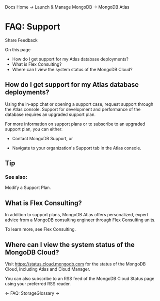 Docs Home → Launch & Manage MongoDB → MongoDB Atlas

# FAQ: Support

Share Feedback

On this page

  * How do I get support for my Atlas database deployments?
  * What is Flex Consulting?
  * Where can I view the system status of the MongoDB Cloud?

## How do I get support for my Atlas database deployments?

Using the in-app chat or opening a support case, request support through the
Atlas console. Support for development and performance of the database
requires an upgraded support plan.

For more information on support plans or to subscribe to an upgraded support
plan, you can either:

  * Contact MongoDB Support, or

  * Navigate to your organization's Support tab in the Atlas console.

## Tip

### See also:

Modify a Support Plan.

## What is Flex Consulting?

In addition to support plans, MongoDB Atlas offers personalized, expert advice
from a MongoDB consulting engineer through Flex Consulting units.

To learn more, see Flex Consulting.

## Where can I view the system status of the MongoDB Cloud?

Visit https://status.cloud.mongodb.com for the status of the MongoDB Cloud,
including Atlas and Cloud Manager.

You can also subscribe to an RSS feed of the MongoDB Cloud Status page using
your preferred RSS reader.

← FAQ: StorageGlossary →

